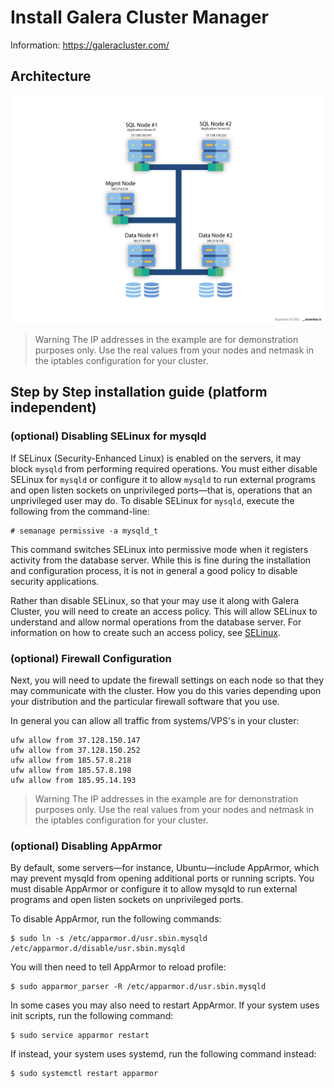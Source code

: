 # Install Galera Cluster Manager

Information: https://galeracluster.com/


## Architecture
<img src="architecture.png">

> Warning The IP addresses in  the example are for demonstration purposes only. Use the real values from your nodes and netmask in the iptables configuration for your cluster.


## Step by Step installation guide (platform independent)

### (optional) Disabling SELinux for mysqld
If SELinux (Security-Enhanced Linux) is enabled on the servers, it may block `mysqld` from performing required operations. You must either disable SELinux for `mysqld` or configure it to allow `mysqld` to run external programs and open listen sockets on unprivileged ports—that is, operations that an unprivileged user may do.
To disable SELinux for `mysqld`, execute the following from the command-line: 
```
# semanage permissive -a mysqld_t
```
This command switches SELinux into permissive mode when it registers activity from the database server. While this is fine during the installation and configuration process, it is not in general a good policy to disable security applications.

Rather than disable SELinux, so that your may use it along with Galera Cluster, you will need to create an access policy. This will allow SELinux to understand and allow normal operations from the database server. For information on how to create such an access policy, see [SELinux](https://galeracluster.com/library/documentation/selinux.html).

### (optional) Firewall Configuration
Next, you will need to update the firewall settings on each node so that they may communicate with the cluster. How you do this varies depending upon your distribution and the particular firewall software that you use.

In general you can allow all traffic from systems/VPS's in your cluster:
```
ufw allow from 37.128.150.147
ufw allow from 37.128.150.252
ufw allow from 185.57.8.218
ufw allow from 185.57.8.198
ufw allow from 185.95.14.193
```

> Warning The IP addresses in  the example are for demonstration purposes only. Use the real values from your nodes and netmask in the iptables configuration for your cluster. 

### (optional) Disabling AppArmor
By default, some servers—for instance, Ubuntu—include AppArmor, which may prevent mysqld from opening additional ports or running scripts. You must disable AppArmor or configure it to allow mysqld to run external programs and open listen sockets on unprivileged ports.

To disable AppArmor, run the following commands:
````
$ sudo ln -s /etc/apparmor.d/usr.sbin.mysqld /etc/apparmor.d/disable/usr.sbin.mysqld
````
You will then need to tell AppArmor to reload profile:
````
$ sudo apparmor_parser -R /etc/apparmor.d/usr.sbin.mysqld
````
In some cases you may also need to restart AppArmor. If your system uses init scripts, run the following command:
````
$ sudo service apparmor restart
````
If instead, your system uses systemd, run the following command instead:
````
$ sudo systemctl restart apparmor
````